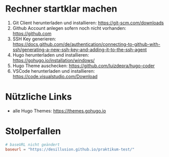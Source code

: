 # Rechner startklar machen
1. Git Client herunterladen und installieren: https://git-scm.com/downloads
2. Github Account anlegen sofern noch nicht vorhanden: https://github.com
3. SSH Key generieren: https://docs.github.com/de/authentication/connecting-to-github-with-ssh/generating-a-new-ssh-key-and-adding-it-to-the-ssh-agent
5. Hugo herunterladen und installieren: https://gohugo.io/installation/windows/
6. Hugo Theme auschecken: https://github.com/luizdepra/hugo-coder
7. VSCode herunterladen und installieren: https://code.visualstudio.com/Download


# Nützliche Links
- alle Hugo Themes: https://themes.gohugo.io

# Stolperfallen
```toml
# baseURL nicht geändert
baseurl = "https://desillusion.github.io/praktikum-test/"
```